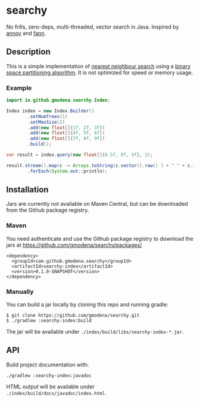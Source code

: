 # searchy

No frills, zero-deps, multi-threaded, vector search in Java. Inspired by [annoy](https://github.com/spotify/annoy) and [fann](https://github.com/fennel-ai/fann/).

## Description

This is a simple implementation of [nearest neighbour search](https://en.wikipedia.org/wiki/Nearest_neighbor_search) using a [binary space partitioning algorithm](https://en.wikipedia.org/wiki/Binary_space_partitioning). It
is not optimized for speed or memory usage. 

### Example
```java
import io.github.gmodena.searchy.Index;

Index index = new Index.Builder()
        .setNumTrees(1)
        .setMaxSize(2)
        .add(new float[]{1f, 2f, 3f})
        .add(new float[]{4f, 5f, 6f})
        .add(new float[]{7f, 8f, 9f})          
        .build();

var result = index.query(new float[]{6.5f, 8f, 9f}, 2);

result.stream().map(c -> Arrays.toString(c.vector().raw() ) + " " + c.id() + " " + c.distance())
        .forEach(System.out::println);
```

## Installation

Jars are currently not available on Maven Central, but can be downloaded from
the Github package registry.

### Maven
You need authenticate and use the Github package registry to download the jars at
https://github.com/gmodena/searchy/packages/

```commandline
<dependency>
  <groupId>com.github.gmodena.searchy</groupId>
  <artifactId>searchy-index</artifactId>
  <version>0.1.0-SNAPSHOT</version>
</dependency> 
```

### Manually
You can build a jar locally by cloning this repo and running gradle:
```
$ git clone https://github.com/gmodena/searchy.git
$ ./gradlew :searchy-index:build
```
The jar will be available under `./index/build/libs/searchy-index-*.jar`.

## API
Build project documentation with:
```commandline
./gradlew :searchy-index:javadoc
```

HTML output will be available under `./index/build/docs/javadoc/index.html`.

